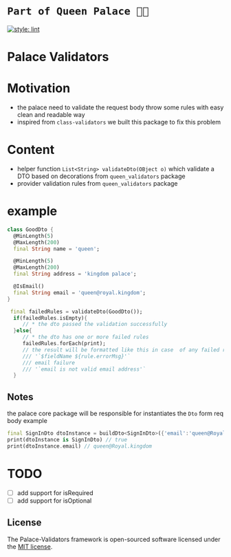 # **`Part of Queen Palace 🏰👑`**

[![style: lint](https://img.shields.io/badge/style-lint-4BC0F5.svg)](https://pub.dev/packages/lint)

# Palace Validators

# Motivation

- the palace need to validate the request body throw some rules with easy clean and readable way
- inspired from `class-validators` we built this package to fix this problem

# Content

- helper function `List<String> validateDto(OBject o)` which validate a DTO based on decorations from
  `queen_validators` package
- provider validation rules from `queen_validators` package

# example

```dart
class GoodDto {
  @MinLength(5)
  @MaxLength(200)
  final String name = 'queen';

  @MinLength(5)
  @MaxLength(200)
  final String address = 'kingdom palace';

  @IsEmail()
  final String email = 'queen@royal.kingdom';
}

 final failedRules = validateDto(GoodDto());
  if(failedRules.isEmpty){
     // * the dto passed the validation successfully
  }else{
     // * the dto has one or more failed rules
     failedRules.forEach(print);
     // the result will be formatted like this in case  of any failed rules
     /// '`$fieldName ${rule.errorMsg}'`
     /// email failure
     /// '`email is not valid email address'`
  }


```

## Notes

the palace core package will be responsible for instantiates the `Dto` form req body
example

```dart
final SignInDto dtoInstance = buildDto<SignInDto>({'email':'queen@Royal.kingdom'});
print(dtoInstance is SignInDto) // true
print(dtoInstance.email) // queen@Royal.kingdom
```

# TODO

- [ ] add support for isRequired
- [ ] add support for isOptional

## License

The Palace-Validators framework is open-sourced software licensed under the [MIT license](https://opensource.org/licenses/MIT).
